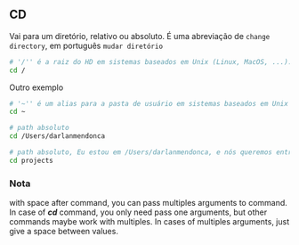 ## CD

Vai para um diretório, relativo ou absoluto. É uma abreviação de `change directory`, em português `mudar diretório`

```sh
# '/'' é a raiz do HD em sistemas baseados em Unix (Linux, MacOS, ...). Similar a 'c:' se você estiver no Windows.
cd /
```

Outro exemplo

```sh
# '~'' é um alias para a pasta de usuário em sistemas baseados em Unix O path completo seria algo como '/Users/darlanmendonca'
cd ~
```

```sh
# path absoluto
cd /Users/darlanmendonca
```

```sh
# path absoluto, Eu estou em /Users/darlanmendonca, e nós queremos entrar no diretório projetos, que está dentro do diretório atual.
cd projects
```

### Nota

with space after command, you can pass multiples arguments to command. In case of ***cd*** command, you only need pass one arguments, but other commands maybe work with multiples. In cases of multiples arguments, just give a space between values.
